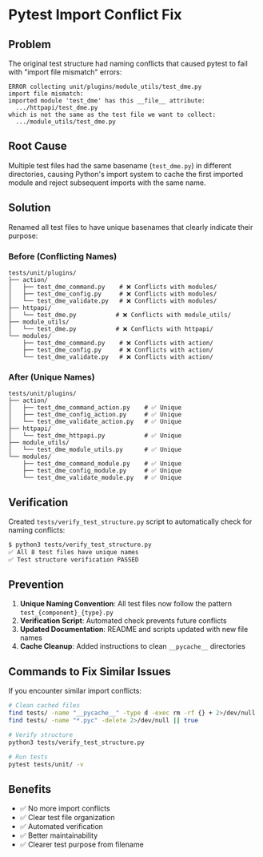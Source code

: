 # Pytest Import Conflict Fix

## Problem
The original test structure had naming conflicts that caused pytest to fail with "import file mismatch" errors:

```
ERROR collecting unit/plugins/module_utils/test_dme.py
import file mismatch:
imported module 'test_dme' has this __file__ attribute:
  .../httpapi/test_dme.py
which is not the same as the test file we want to collect:
  .../module_utils/test_dme.py
```

## Root Cause
Multiple test files had the same basename (`test_dme.py`) in different directories, causing Python's import system to cache the first imported module and reject subsequent imports with the same name.

## Solution
Renamed all test files to have unique basenames that clearly indicate their purpose:

### Before (Conflicting Names)
```
tests/unit/plugins/
├── action/
│   ├── test_dme_command.py    # ❌ Conflicts with modules/
│   ├── test_dme_config.py     # ❌ Conflicts with modules/
│   └── test_dme_validate.py   # ❌ Conflicts with modules/
├── httpapi/
│   └── test_dme.py           # ❌ Conflicts with module_utils/
├── module_utils/
│   └── test_dme.py           # ❌ Conflicts with httpapi/
└── modules/
    ├── test_dme_command.py    # ❌ Conflicts with action/
    ├── test_dme_config.py     # ❌ Conflicts with action/
    └── test_dme_validate.py   # ❌ Conflicts with action/
```

### After (Unique Names)
```
tests/unit/plugins/
├── action/
│   ├── test_dme_command_action.py    # ✅ Unique
│   ├── test_dme_config_action.py     # ✅ Unique
│   └── test_dme_validate_action.py   # ✅ Unique
├── httpapi/
│   └── test_dme_httpapi.py           # ✅ Unique
├── module_utils/
│   └── test_dme_module_utils.py      # ✅ Unique
└── modules/
    ├── test_dme_command_module.py    # ✅ Unique
    ├── test_dme_config_module.py     # ✅ Unique
    └── test_dme_validate_module.py   # ✅ Unique
```

## Verification
Created `tests/verify_test_structure.py` script to automatically check for naming conflicts:

```bash
$ python3 tests/verify_test_structure.py
✅ All 8 test files have unique names
✅ Test structure verification PASSED
```

## Prevention
1. **Unique Naming Convention**: All test files now follow the pattern `test_{component}_{type}.py`
2. **Verification Script**: Automated check prevents future conflicts
3. **Updated Documentation**: README and scripts updated with new file names
4. **Cache Cleanup**: Added instructions to clean `__pycache__` directories

## Commands to Fix Similar Issues

If you encounter similar import conflicts:

```bash
# Clean cached files
find tests/ -name "__pycache__" -type d -exec rm -rf {} + 2>/dev/null || true
find tests/ -name "*.pyc" -delete 2>/dev/null || true

# Verify structure
python3 tests/verify_test_structure.py

# Run tests
pytest tests/unit/ -v
```

## Benefits
- ✅ No more import conflicts
- ✅ Clear test file organization
- ✅ Automated verification
- ✅ Better maintainability
- ✅ Clearer test purpose from filename
